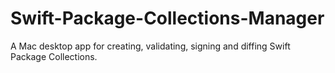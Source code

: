 # Swift-Package-Collections-Manager
A Mac desktop app for creating, validating, signing and diffing Swift Package Collections.
